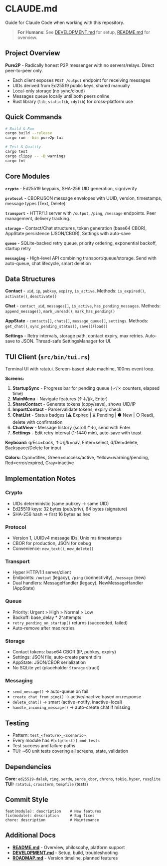 # CLAUDE.md

Guide for Claude Code when working with this repository.

> **For Humans**: See [DEVELOPMENT.md](DEVELOPMENT.md) for setup, [README.md](README.md) for overview.

## Project Overview

**Pure2P** - Radically honest P2P messenger with no servers/relays. Direct peer-to-peer only.

- Each client exposes `POST /output` endpoint for receiving messages
- UIDs derived from Ed25519 public keys, shared manually
- Local-only storage (no sync/cloud)
- Messages queue locally until both peers online
- Rust library (`lib`, `staticlib`, `cdylib`) for cross-platform use

## Quick Commands

```bash
# Build & Run
cargo build --release
cargo run --bin pure2p-tui

# Test & Quality
cargo test
cargo clippy -- -D warnings
cargo fmt
```

## Core Modules

**`crypto`** - Ed25519 keypairs, SHA-256 UID generation, sign/verify

**`protocol`** - CBOR/JSON message envelopes with UUID, version, timestamps, message types (Text, Delete)

**`transport`** - HTTP/1.1 server with `/output`, `/ping`, `/message` endpoints. Peer management, delivery tracking.

**`storage`** - Contact/Chat structures, token generation (base64 CBOR), AppState persistence (JSON/CBOR), Settings with auto-save

**`queue`** - SQLite-backed retry queue, priority ordering, exponential backoff, startup retry

**`messaging`** - High-level API combining transport/queue/storage. Send with auto-queue, chat lifecycle, smart deletion

## Data Structures

**Contact** - `uid`, `ip`, `pubkey`, `expiry`, `is_active`. Methods: `is_expired()`, `activate()`, `deactivate()`

**Chat** - `contact_uid`, `messages[]`, `is_active`, `has_pending_messages`. Methods: `append_message()`, `mark_unread()`, `mark_has_pending()`

**AppState** - `contacts[]`, `chats[]`, `message_queue[]`, `settings`. Methods: `get_chat()`, `sync_pending_status()`, `save()`/`load()`

**Settings** - Retry intervals, storage path, contact expiry, max retries. Auto-save to JSON. Thread-safe SettingsManager for UI.

## TUI Client (`src/bin/tui.rs`)

Terminal UI with ratatui. Screen-based state machine, 100ms event loop.

**Screens:**
1. **StartupSync** - Progress bar for pending queue (✓/✗ counters, elapsed time)
2. **MainMenu** - Navigate features (↑↓/j/k, Enter)
3. **ShareContact** - Generate tokens (copy/save), shows UID/IP
4. **ImportContact** - Parse/validate tokens, expiry check
5. **ChatList** - Status badges (⚠ Expired | ⌛ Pending | ● New | ○ Read), delete with confirmation
6. **ChatView** - Message history (scroll ↑↓), send with Enter
7. **Settings** - Edit retry interval (1-1440 min), auto-save with toast

**Keyboard:** q/Esc=back, ↑↓/j/k=nav, Enter=select, d/Del=delete, Backspace/Delete for input

**Colors:** Cyan=titles, Green=success/active, Yellow=warning/pending, Red=error/expired, Gray=inactive

## Implementation Notes

### Crypto
- UIDs deterministic (same pubkey → same UID)
- Ed25519 keys: 32 bytes (pub/priv), 64 bytes (signature)
- SHA-256 hash → first 16 bytes as hex

### Protocol
- Version 1, UUIDv4 message IDs, Unix ms timestamps
- CBOR for production, JSON for debug
- Convenience: `new_text()`, `new_delete()`

### Transport
- Hyper HTTP/1.1 server/client
- Endpoints: `/output` (legacy), `/ping` (connectivity), `/message` (new)
- Dual handlers: MessageHandler (legacy), NewMessageHandler (AppState)

### Queue
- Priority: Urgent > High > Normal > Low
- Backoff: base_delay * 2^attempts
- `retry_pending_on_startup()` returns (succeeded, failed)
- Auto-remove after max retries

### Storage
- Contact tokens: base64 CBOR (IP, pubkey, expiry)
- Settings: JSON file, auto-create parent dirs
- AppState: JSON/CBOR serialization
- No SQLite yet (placeholder `Storage` struct)

### Messaging
- `send_message()` → auto-queue on fail
- `create_chat_from_ping()` → active/inactive based on response
- `delete_chat()` → smart (active=notify, inactive=local)
- `handle_incoming_message()` → auto-create chat if missing

## Testing

- Pattern: `test_<feature>_<scenario>`
- Every module has `#[cfg(test)] mod tests`
- Test success and failure paths
- TUI: ~60 unit tests covering all screens, state, validation

## Dependencies

**Core:** `ed25519-dalek`, `ring`, `serde`, `serde_cbor`, `chrono`, `tokio`, `hyper`, `rusqlite`
**TUI:** `ratatui`, `crossterm`, `tempfile` (tests)

## Commit Style

```
feat(module): description    # New features
fix(module): description     # Bug fixes
chore: description           # Maintenance
```

## Additional Docs

- **[README.md](README.md)** - Overview, philosophy, platform support
- **[DEVELOPMENT.md](DEVELOPMENT.md)** - Setup, build, troubleshooting
- **[ROADMAP.md](ROADMAP.md)** - Version timeline, planned features
